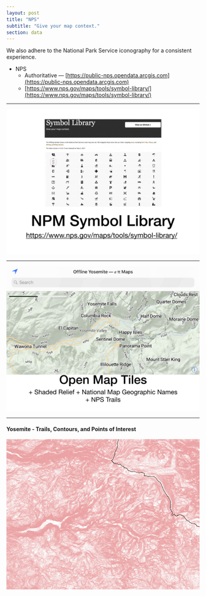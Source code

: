 ```yaml
---
layout: post
title: "NPS"
subtitle: "Give your map context."
section: data
---
```


We also adhere to the National Park Service iconography for a consistent experience.

* NPS
  * Authoritative — [https://public-nps.opendata.arcgis.com](https://public-nps.opendata.arcgis.com)
  * [https://www.nps.gov/maps/tools/symbol-library/](https://www.nps.gov/maps/tools/symbol-library/)

---

![](images/269edcc3.png)

---

![](images/7e12600b.png)


---

#### Yosemite - Trails, Contours, and Points of Interest

![](images/35e8ae50.gif)
